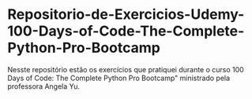 # Repositorio-de-Exercicios-Udemy-100-Days-of-Code-The-Complete-Python-Pro-Bootcamp
Nesste repositório estão os exercícios que pratiquei durante o curso 100 Days of Code: The Complete Python Pro Bootcamp" ministrado pela professora Angela Yu.
